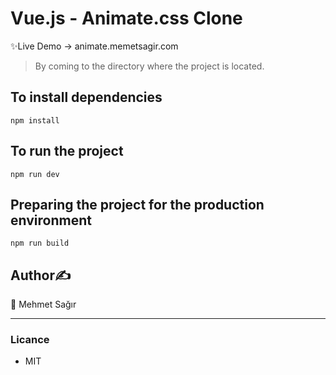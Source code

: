 # Vue.js - Animate.css Clone
✨Live Demo -> animate.memetsagir.com 
> By coming to the directory where the project is located.
## To install dependencies
```
npm install
```
## To run the project
```
npm run dev
```
## Preparing the project for the production environment
```
npm run build
```

## Author✍️
👤 Mehmet Sağır

___

### Licance
* MIT
